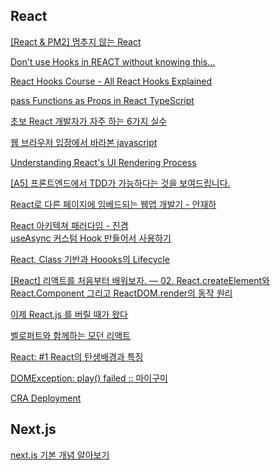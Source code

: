

## React

[[React & PM2] 멈추지 않는 React](https://www.youtube.com/watch?v=3yBL5F63wrs&list=PLiLLi47PCMPjvVIba_5Tzl--QqblJkpnZ&index=21&ab_channel=%EC%A0%9C%EC%9E%84%EC%93%B0Dev)
<br/>

[Don't use Hooks in REACT without knowing this...](https://www.youtube.com/watch?v=NZEUDJvpQMM&list=PLiLLi47PCMPjvVIba_5Tzl--QqblJkpnZ&index=47&ab_channel=SonnySangha)
<br/>

[React Hooks Course - All React Hooks Explained](https://www.youtube.com/watch?v=LlvBzyy-558&list=PLiLLi47PCMPjvVIba_5Tzl--QqblJkpnZ&index=52&ab_channel=PedroTech)
<br/>

[pass Functions as Props in React TypeScript](https://bobbyhadz.com/blog/react-typescript-pass-function-as-prop)
<br/>

[초보 React 개발자가 자주 하는 6가지 실수](https://www.youtube.com/watch?v=KxHOHg5raQ4&list=PLiLLi47PCMPjvVIba_5Tzl--QqblJkpnZ&index=127&ab_channel=%EC%BD%94%EB%94%A9%EC%95%99%EB%A7%88)
<br/>

[웹 브라우저 입장에서 바라본 javascript](https://www.youtube.com/watch?v=bea6-UtoP-g&list=PLiLLi47PCMPjvVIba_5Tzl--QqblJkpnZ&index=130&ab_channel=%EB%91%90%EC%9B%90%EC%9D%B4Doowonee)
<br/>

[Understanding React's UI Rendering Process](https://www.youtube.com/watch?v=i793Qm6kv3U&list=PLiLLi47PCMPjvVIba_5Tzl--QqblJkpnZ&index=131&ab_channel=CrossComm%2CInc.)
<br/>

[[A5] 프론트엔드에서 TDD가 가능하다는 것을 보여드립니다.](https://www.youtube.com/watch?v=L1dtkLeIz-M&list=PLiLLi47PCMPjvVIba_5Tzl--QqblJkpnZ&index=139&ab_channel=FEConfKorea)
<br/>

[React로 다른 페이지에 임베드되는 웹앱 개발기 - 안재하](https://www.youtube.com/watch?v=AnXU3cG2giw&list=PLiLLi47PCMPjvVIba_5Tzl--QqblJkpnZ&index=158&ab_channel=DongwooGim)
<br/>

[React 아키텍쳐 패러다임 - 진겸](https://www.youtube.com/watch?v=NvzSWrOIvVw&list=PLiLLi47PCMPjvVIba_5Tzl--QqblJkpnZ&index=161&ab_channel=DongwooGim)
<br/>
[useAsync 커스텀 Hook 만들어서 사용하기](https://react.vlpt.us/integrate-api/03-useAsync.html)
<br/>

[React, Class 기반과 Hoooks의 Lifecycle](https://ssangq.netlify.app/posts/react-lifecycle)
<br/>

[[React] 리액트를 처음부터 배워보자. — 02. React.createElement와 React.Component 그리고 ReactDOM.render의 동작 원리](https://medium.com/react-native-seoul/react-%EB%A6%AC%EC%95%A1%ED%8A%B8%EB%A5%BC-%EC%B2%98%EC%9D%8C%EB%B6%80%ED%84%B0-%EB%B0%B0%EC%9B%8C%EB%B3%B4%EC%9E%90-02-react-createelement%EC%99%80-react-component-%EA%B7%B8%EB%A6%AC%EA%B3%A0-reactdom-render%EC%9D%98-%EB%8F%99%EC%9E%91-%EC%9B%90%EB%A6%AC-41bf8c6d3764)
<br/>

[이제 React.js 를 버릴 때가 왔다](https://seokjun.kim/time-to-stop-react/)
<br/>

[벨로퍼트와 함께하는 모던 리액트](https://react.vlpt.us/)
<br/>

[React: #1 React의 탄생배경과 특징](https://medium.com/@RianCommunity/react%EC%9D%98-%ED%83%84%EC%83%9D%EB%B0%B0%EA%B2%BD%EA%B3%BC-%ED%8A%B9%EC%A7%95-4190d47a28f)
<br/>

[DOMException: play() failed  :: 마이구미](https://mygumi.tistory.com/333)
<br/>

[CRA Deployment](https://create-react-app.dev/docs/deployment/#static-server)
<br/>

## Next.js

[next.js 기본 개념 알아보기](https://kyounghwan01.github.io/blog/React/next/basic/#next-js%E1%84%80%E1%85%A1-%E1%84%8C%E1%85%A6%E1%84%80%E1%85%A9%E1%86%BC%E1%84%92%E1%85%A1%E1%84%82%E1%85%B3%E1%86%AB-%E1%84%8C%E1%85%AE%E1%84%8B%E1%85%AD-%E1%84%80%E1%85%B5%E1%84%82%E1%85%B3%E1%86%BC)
<br/>
[]()
<br/>

[]()
<br/>
[]()
<br/>

[]()
<br/>
[]()
<br/>

[]()
<br/>

